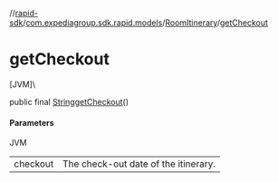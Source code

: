 //[rapid-sdk](../../../index.md)/[com.expediagroup.sdk.rapid.models](../index.md)/[RoomItinerary](index.md)/[getCheckout](get-checkout.md)

# getCheckout

[JVM]\

public final [String](https://docs.oracle.com/javase/8/docs/api/java/lang/String.html)[getCheckout](get-checkout.md)()

#### Parameters

JVM

| | |
|---|---|
| checkout | The check-out date of the itinerary. |
